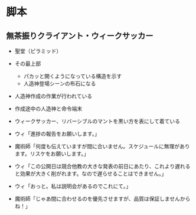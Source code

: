# 脚本

## 無茶振りクライアント・ウィークサッカー
* 聖堂（ピラミッド）
* その最上部
  * パカッと開くようになっている構造を示す
  * 人造神登場シーンの布石になる
* 人造神作成の作業が行われている
* 作成途中の人造神と命令端末
* ウィークサッカー、リバーシブルのマントを黒い方を表にして着ている

* ウィ「進捗の報告をお願いします。」
* 魔術師「何度も伝えていますが間に合いません。スケジュールに無理があります。リスケをお願いします。」
* ウィ「この公開日は競合他教の大きな発表の前日にあたり、これより遅れると効果が大きく削がれます。なので遅らせることはできません。」
* ウィ「おっと。私は説明会があるのでこれにて。」
* 魔術師「じゃあ間に合わせるのを優先させますが、品質は保証しませんからね！」
